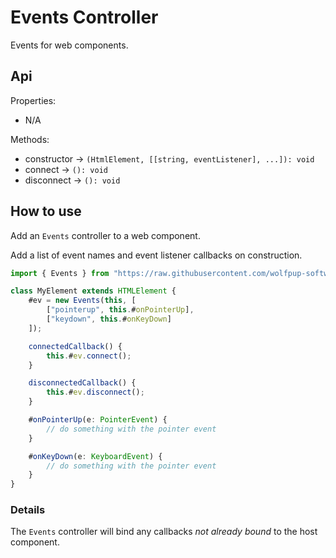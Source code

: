 # Events Controller

Events for web components.

## Api

Properties:
- N/A

Methods:
- constructor -> `(HtmlElement, [[string, eventListener], ...]): void`
- connect -> `(): void`
- disconnect -> `(): void`

## How to use

Add an `Events` controller to a web component.

Add a list of event names and event listener callbacks on construction.

```ts
import { Events } from "https://raw.githubusercontent.com/wolfpup-software/wctk-js/main/wctk/dist/wctk.js";

class MyElement extends HTMLElement {
	#ev = new Events(this, [
		["pointerup", this.#onPointerUp],
		["keydown", this.#onKeyDown]
	]);

	connectedCallback() {
		this.#ev.connect();
	}

	disconnectedCallback() {
		this.#ev.disconnect();
	}

	#onPointerUp(e: PointerEvent) {
		// do something with the pointer event
	}

	#onKeyDown(e: KeyboardEvent) {
		// do something with the pointer event
	}
}
```

### Details

The `Events` controller will bind any callbacks _not already bound_ to the host component.
